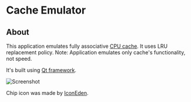 # Cache Emulator

## About

This application emulates fully associative [CPU cache](http://en.wikipedia.org/wiki/CPU_cache).
It uses LRU replacement policy.
Note: Application emulates only cache's functionality, not speed.

It's built using [Qt framework](http://qt-project.org/).

![Screenshot](http://i.imgur.com/M9ZKq97.png)

Chip icon was made by [IconEden](http://www.iconeden.com/).
